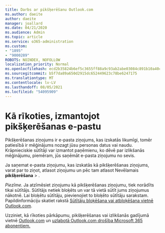 ```yaml
---
title: Darbs ar pikšķerēšanu Outlook.com
ms.author: daeite
author: daeite
manager: joallard
ms.date: 04/21/2020
ms.audience: Admin
ms.topic: article
ms.service: o365-administration
ms.custom:
- "1895"
- "9000289"
ROBOTS: NOINDEX, NOFOLLOW
localization_priority: Normal
ms.openlocfilehash: ecd2b35824b6ef5c3655ff88a9c93ab2abe03084c891b10a40c5dacd02818d57
ms.sourcegitcommit: b5f7da89a650d2915dc652449623c78be6247175
ms.translationtype: MT
ms.contentlocale: lv-LV
ms.lasthandoff: 08/05/2021
ms.locfileid: "54095909"
---
```

# <a name="how-to-deal-with-a-phishing-email"></a>Kā rīkoties, izmantojot pikšķerēšanas e-pastu

Pikšķerēšanas ziņojums ir e-pasta ziņojums, kas izskatās likumīgi, tomēr patiesībā ir mēģinājums nozagt jūsu personas datus vai naudu. Krāpnieciskie sūtītāji var izmantot paņēmienu, ko dēvē par izlikšanās mēģinājumu, piemēram, jūs saņēmāt e-pasta ziņojumu no sevis.

Ja saņemat e-pasta ziņojumu, kas izskatās kā pikšķerēšanas ziņojums, varat par to ziņot, atlasot ziņojumu un pēc tam atlasot Nevēlamais **pikšķerēšana**  >  .

*Piezīme.* Ja atzīmēsiet ziņojumu kā pikšķerēšanas ziņojumu, tiek norādīts tikai sūtītājs. Sūtītājs netiek bloķēts un var tā vietā sūtīt jums ziņojumus nākotnē. Lai bloķētu sūtītāju, pievienojiet to bloķēto sūtītāju sarakstam. Papildinformāciju skatiet rakstā [Sūtītāju bloķēšana vai atbloķēšana vietnē Outlook.com](https://support.office.com/article/a3ece97b-82f8-4a5e-9ac3-e92fa6427ae4?wt.mc_id=Office_Outlook_com_Alchemy).

Uzziniet, kā rīkoties pārkāpumu, pikšķerēšanas vai izlikšanās gadījumā vietnē [Outlook.com](https://support.office.com/article/0d882ea5-eedc-4bed-aebc-079ffa1105a3?wt.mc_id=Office_Outlook_com_Alchemy) un [uzlabotā Outlook.com drošība Microsoft 365 abonentiem.](https://support.office.com/article/882d2243-eab9-4545-a58a-b36fee4a46e2?wt.mc_id=Office_Outlook_com_Alchemy)